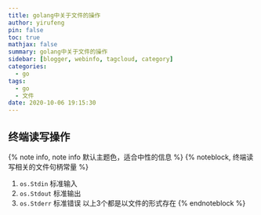 ```yaml
---
title: golang中关于文件的操作
author: yirufeng
pin: false
toc: true
mathjax: false
summary: golang中关于文件的操作
sidebar: [blogger, webinfo, tagcloud, category]
categories:
  - go
tags:
  - go
  - 文件
date: 2020-10-06 19:15:30
---
```



## 终端读写操作
{% note info, note info 默认主题色，适合中性的信息 %}
{% noteblock, 终端读写相关的文件句柄常量 %}
1. `os.Stdin`  标准输入
2. `os.Stdout` 标准输出
3. `os.Stderr` 标准错误
以上3个都是以文件的形式存在
{% endnoteblock %}

